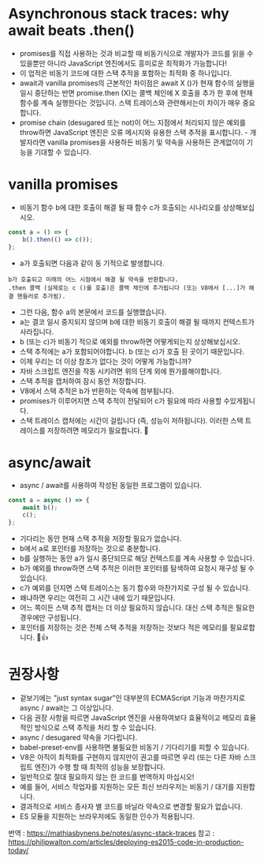 # Asynchronous stack traces: why await beats .then()

- promises를 직접 사용하는 것과 비교할 때 비동기식으로 개발자가 코드를 읽을 수있을뿐만 아니라 JavaScript 엔진에서도 흥미로운 최적화가 가능합니다! 
- 이 업적은 비동기 코드에 대한 스택 추적을 포함하는 최적화 중 하나입니다.
- await과 vanilla promises의 근본적인 차이점은 await X ()가 현재 함수의 실행을 일시 중단하는 반면 promise.then (X)는 콜백 체인에 X 호출을 추가 한 후에 현재 함수를 계속 실행한다는 것입니다. 스택 트레이스와 관련해서는이 차이가 매우 중요합니다.
- promise chain (desugared 또는 not)이 어느 지점에서 처리되지 않은 예외를 throw하면 JavaScript 엔진은 오류 메시지와 유용한 스택 추적을 표시합니다. - 개발자라면 vanilla promises을 사용하든 비동기 및 약속을 사용하든 관계없이이 기능을 기대할 수 있습니다.

# vanilla promises
- 비동기 함수 b에 대한 호출이 해결 될 때 함수 c가 호출되는 시나리오를 상상해보십시오.
```javascript
const a = () => {
	b().then(() => c());
};
```
- a가 호출되면 다음과 같이 동 기적으로 발생합니다.
```
b가 호출되고 미래의 어느 시점에서 해결 될 약속을 반환합니다.
.then 콜백 (실제로는 c ()를 호출)은 콜백 체인에 추가됩니다 (또는 V8에서 [...]가 해결 핸들러로 추가됨).
```
- 그런 다음, 함수 a의 본문에서 코드를 실행했습니다. 
- a는 결코 일시 중지되지 않으며 b에 대한 비동기 호출이 해결 될 때까지 컨텍스트가 사라집니다. 
- b (또는 c)가 비동기 적으로 예외를 throw하면 어떻게되는지 상상해보십시오. 
- 스택 추적에는 a가 포함되어야합니다. b (또는 c)가 호출 된 곳이기 때문입니다. 
- 이제 우리는 더 이상 참조가 없다는 것이 어떻게 가능합니까?
- 자바 스크립트 엔진을 작동 시키려면 위의 단계 외에 뭔가를해야합니다. 
- 스택 추적을 캡처하여 잠시 동안 저장합니다. 
- V8에서 스택 추적은 b가 반환하는 약속에 첨부됩니다. 
- promises가 이루어지면 스택 추적이 전달되어 c가 필요에 따라 사용할 수있게됩니다.
- 스택 트레이스 캡처에는 시간이 걸립니다 (즉, 성능이 저하됩니다). 이러한 스택 트레이스를 저장하려면 메모리가 필요합니다. 🐌

# async/await
- async / await를 사용하여 작성된 동일한 프로그램이 있습니다.
```javascript
const a = async () => {
	await b();
	c();
};
```
- 기다리는 동안 현재 스택 추적을 저장할 필요가 없습니다. 
- b에서 a로 포인터를 저장하는 것으로 충분합니다. 
- b를 실행하는 동안 a가 일시 중단되므로 해당 컨텍스트를 계속 사용할 수 있습니다. 
- b가 예외를 throw하면 스택 추적은 이러한 포인터를 탐색하여 요청시 재구성 될 수 있습니다. 
- c가 예외를 던지면 스택 트레이스는 동기 함수와 마찬가지로 구성 될 수 있습니다. 
- 왜냐하면 우리는 여전히 그 시간 내에 있기 때문입니다. 
- 어느 쪽이든 스택 추적 캡처는 더 이상 필요하지 않습니다. 대신 스택 추적은 필요한 경우에만 구성됩니다. 
- 포인터를 저장하는 것은 전체 스택 추적을 저장하는 것보다 적은 메모리를 필요로합니다. 🚀👍

# 권장사항
- 겉보기에는 "just syntax sugar"인 대부분의 ECMAScript 기능과 마찬가지로 async / await는 그 이상입니다.
- 다음 권장 사항을 따르면 JavaScript 엔진을 사용하여보다 효율적이고 메모리 효율적인 방식으로 스택 추적을 처리 할 수 있습니다.
- async / desugared 약속을 기다립니다.
- babel-preset-env를 사용하면 불필요한 비동기 / 기다리기를 피할 수 있습니다.
- V8은 아직이 최적화를 구현하지 않지만이 권고를 따르면 우리 (또는 다른 자바 스크립트 엔진)가 수행 할 때 최적의 성능을 보장합니다.
- 일반적으로 절대 필요하지 않는 한 코드를 번역하지 마십시오! 
- 예를 들어, 서비스 작업자를 지원하는 모든 최신 브라우저는 비동기 / 대기를 지원합니다. 
- 결과적으로 서비스 종사자 별 코드를 바닐라 약속으로 변경할 필요가 없습니다. 
- ES 모듈을 지원하는 브라우저에도 동일한 인수가 적용됩니다. 

번역 : https://mathiasbynens.be/notes/async-stack-traces
참고 : https://philipwalton.com/articles/deploying-es2015-code-in-production-today/
